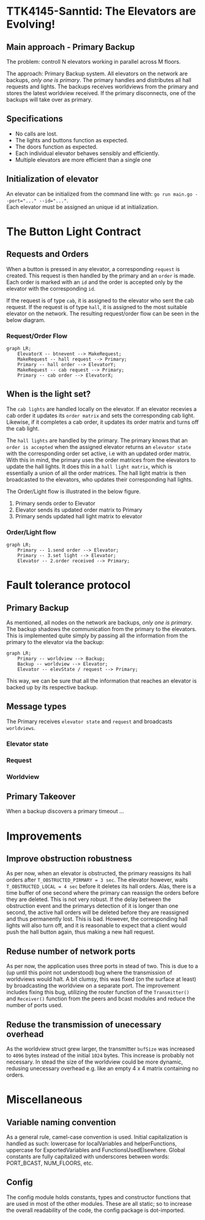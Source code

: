 # TTK4145-Sanntid: The Elevators are Evolving!

## Main approach - Primary Backup
The problem: controll N elevators working in parallel across M floors.

The approach: Primary Backup system. All elevators on the network are backups, *only one is primary*. The primary handles and distributes all hall requests and lights. The backups receives worldviews from the primary and stores the latest worldview received. If the primary disconnects, one of the backups will take over as primary. 

## Specifications
- No calls are lost.
- The lights and buttons function as expected.
- The doors function as expected.
- Each individual elevator behaves sensibly and efficiently.
- Multiple elevators are more efficient than a single one

## Initialization of elevator
An elevator can be initialized from the command line with: `go run main.go --port="..." --id="..."`.  
Each elevator must be assigned an unique id at initialization.

# The Button Light Contract
## Requests and Orders
When a button is pressed in any elevator, a corresponding `request` is created. This request is then handled by the primary and an `order` is made. Each order is marked with an `id` and the order is accepted only by the elevator with the corresponding `id`.

If the request is of type `cab`, it is assigned to the elevator who sent the cab request.
If the request is of type `hall`, it is assigned to the most suitable elevator on the network. 
The resulting request/order flow can be seen in the below diagram.

### Request/Order Flow
```mermaid
graph LR;
    ElevatorX -- btnevent --> MakeRequest;
    MakeRequest -- hall request --> Primary;
    Primary -- hall order --> ElevatorY;
    MakeRequest -- cab request --> Primary;
    Primary -- cab order --> ElevatorX;
```

## When is the light set?
The `cab lights` are handled locally on the elevator. If an elevator recevies a cab order it updates its `order matrix` and sets the corresponding cab light. Likewise, if it completes a cab order, it updates its order matrix and turns off the cab light.

The `hall lights` are handled by the primary. The primary knows that an `order is accepted` when the assigned elevator returns an `elevator state` with the corresponding order set active, i.e with an updated order matrix. With this in mind, the primary uses the order matrices from the elevators to update the hall lights. It does this in a `hall light matrix`, which is essentially a union of all the order matrices. The hall light matrix is then broadcasted to the elevators, who updates their corresponding hall lights.

The Order/Light flow is illustrated in the below figure.
1. Primary sends order to Elevator
2. Elevator sends its updated order matrix to Primary
3. Primary sends updated hall light matrix to elevator 

### Order/Light flow
```mermaid
graph LR;
    Primary -- 1.send order --> Elevator;
    Primary -- 3.set light --> Elevator;
    Elevator -- 2.order received --> Primary;
```
# Fault tolerance protocol
## Primary Backup
As mentioned, all nodes on the network are backups, *only one is primary*. The backup shadows the communication from the primary to the elevators. This is implemented quite simply by passing all the information from the primary to the elevator via the backup:

```mermaid
graph LR;
    Primary -- worldview --> Backup;
    Backup -- worldview --> Elevator;
    Elevator -- elevState / request --> Primary;
```
This way, we can be sure that all the information that reaches an elevator is backed up by its respective backup. 

## Message types
The Primary receives `elevator state` and `request` and broadcasts `worldviews`.
### Elevator state
### Request
### Worldview

## Primary Takeover
When a backup discovers a primary timeout ...

# Improvements
## Improve obstruction robustness
As per now, when an elevator is obstructed, the primary reassigns its hall orders after `T_OBSTRUCTED_PIRMARY = 3 sec`. The elevator however, waits `T_OBSTRUCTED_LOCAL = 4 sec` before it deletes its hall orders. Alas, there is a time buffer of one second where the primary can reassign the orders before they are deleted. This is not very robust. If the delay between the obstruction event and the primarys detection of it is longer than one second, the active hall orders will be deleted before they are reassigned and thus permanently lost. This is bad. However, the corresponding hall lights will also turn off, and it is reasonable to expect that a client would push the hall button again, thus making a new hall request.

## Reduse number of network ports
As per now, the application uses three ports in stead of two. This is due to a (up until this point not understood) bug where the transmission of worldviews would halt. A bit clumsy, this was fixed (on the surface at least) by broadcasting the worldview on a separate port. The improvement includes fixing this bug, utilizing the router function of the `Transmitter()` and `Receiver()` function from the peers and bcast modules and reduce the number of ports used.

## Reduse the transmission of unecessary overhead  
As the worldview struct grew larger, the transmitter `bufSize` was increased to `4096` bytes instead of the initial `1024` bytes. This increase is probably not necessary. In stead the size of the worldview could be more dynamic, redusing unecessary overhead e.g. like an empty 4 x 4 matrix containing no orders.

# Miscellaneous
## Variable naming convention
As a general rule, camel-case convention is used. Initial capitalization is handled as such: lowercase for localVariables and helperFunctions, uppercase for ExportedVariables and FunctionsUsedElsewhere. Global constants are fully capitalized with underscores between words: PORT_BCAST, NUM_FLOORS, etc.

## Config
The config module holds constants, types and constructor functions that are used in most of the other modules. These are all static; so to increase the overall readability of the code, the config package is dot-imported.
